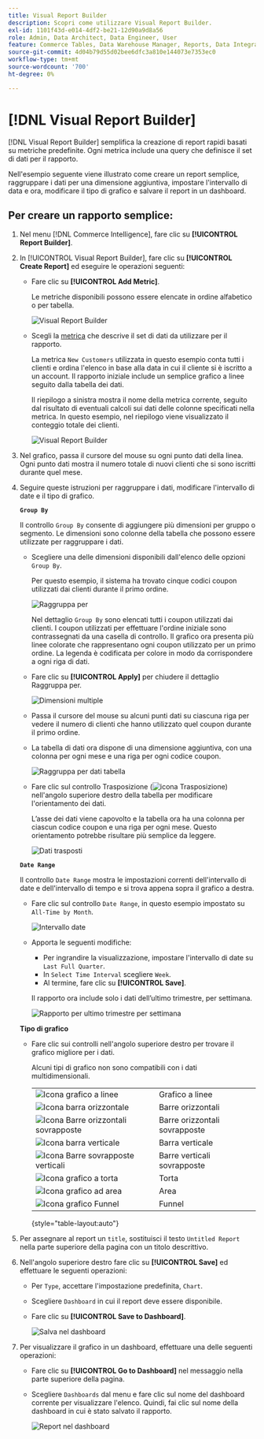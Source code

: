 ```yaml
---
title: Visual Report Builder
description: Scopri come utilizzare Visual Report Builder.
exl-id: 1101f43d-e014-4df2-be21-12d90a9d8a56
role: Admin, Data Architect, Data Engineer, User
feature: Commerce Tables, Data Warehouse Manager, Reports, Data Integration
source-git-commit: 4d04b79d55d02bee6dfc3a810e144073e7353ec0
workflow-type: tm+mt
source-wordcount: '700'
ht-degree: 0%

---
```


# [!DNL Visual Report Builder]

[!DNL Visual Report Builder] semplifica la creazione di report rapidi basati su metriche predefinite. Ogni metrica include una query che definisce il set di dati per il rapporto.

Nell&#39;esempio seguente viene illustrato come creare un report semplice, raggruppare i dati per una dimensione aggiuntiva, impostare l&#39;intervallo di data e ora, modificare il tipo di grafico e salvare il report in un dashboard.

## Per creare un rapporto semplice:

1. Nel menu [!DNL Commerce Intelligence], fare clic su **[!UICONTROL Report Builder]**.

1. In [!UICONTROL Visual Report Builder], fare clic su **[!UICONTROL Create Report]** ed eseguire le operazioni seguenti:

   * Fare clic su **[!UICONTROL Add Metric]**.

     Le metriche disponibili possono essere elencate in ordine alfabetico o per tabella.

     ![Visual Report Builder](../../assets/magento-bi-visual-report-builder-add-metric.png)

   * Scegli la [metrica](../../data-user/reports/ess-manage-data-metrics.md) che descrive il set di dati da utilizzare per il rapporto.

     La metrica `New Customers` utilizzata in questo esempio conta tutti i clienti e ordina l&#39;elenco in base alla data in cui il cliente si è iscritto a un account. Il rapporto iniziale include un semplice grafico a linee seguito dalla tabella dei dati.

     Il riepilogo a sinistra mostra il nome della metrica corrente, seguito dal risultato di eventuali calcoli sui dati delle colonne specificati nella metrica. In questo esempio, nel riepilogo viene visualizzato il conteggio totale dei clienti.

     ![Visual Report Builder](../../assets/magento-bi-report-builder-untitled.png)

1. Nel grafico, passa il cursore del mouse su ogni punto dati della linea. Ogni punto dati mostra il numero totale di nuovi clienti che si sono iscritti durante quel mese.

1. Seguire queste istruzioni per raggruppare i dati, modificare l&#39;intervallo di date e il tipo di grafico.

   **`Group By`**

   Il controllo `Group By` consente di aggiungere più dimensioni per gruppo o segmento. Le dimensioni sono colonne della tabella che possono essere utilizzate per raggruppare i dati.

   * Scegliere una delle dimensioni disponibili dall&#39;elenco delle opzioni `Group By`.

     Per questo esempio, il sistema ha trovato cinque codici coupon utilizzati dai clienti durante il primo ordine.

     ![Raggruppa per](../../assets/magento-bi-report-builder-group-by-dimensions.png)

     Nel dettaglio `Group By` sono elencati tutti i coupon utilizzati dai clienti. I coupon utilizzati per effettuare l&#39;ordine iniziale sono contrassegnati da una casella di controllo. Il grafico ora presenta più linee colorate che rappresentano ogni coupon utilizzato per un primo ordine. La legenda è codificata per colore in modo da corrispondere a ogni riga di dati.

   * Fare clic su **[!UICONTROL Apply]** per chiudere il dettaglio Raggruppa per.

     ![Dimensioni multiple](../../assets/magento-bi-report-builder-group-by-dimension-detail.png)

   * Passa il cursore del mouse su alcuni punti dati su ciascuna riga per vedere il numero di clienti che hanno utilizzato quel coupon durante il primo ordine.

   * La tabella di dati ora dispone di una dimensione aggiuntiva, con una colonna per ogni mese e una riga per ogni codice coupon.

     ![Raggruppa per dati tabella](../../assets/magento-bi-report-builder-group-by-table-data.png)

   * Fare clic sul controllo Trasposizione (![icona Trasposizione](../../assets/magento-bi-btn-transpose.png)) nell&#39;angolo superiore destro della tabella per modificare l&#39;orientamento dei dati.

     L’asse dei dati viene capovolto e la tabella ora ha una colonna per ciascun codice coupon e una riga per ogni mese. Questo orientamento potrebbe risultare più semplice da leggere.

     ![Dati trasposti](../../assets/magento-bi-report-builder-group-by-table-data-transposed.png)

   **`Date Range`**

   Il controllo `Date Range` mostra le impostazioni correnti dell&#39;intervallo di date e dell&#39;intervallo di tempo e si trova appena sopra il grafico a destra.

   * Fare clic sul controllo `Date Range`, in questo esempio impostato su `All-Time by Month`.

     ![Intervallo date](../../assets/magento-bi-report-builder-date-range.png)

   * Apporta le seguenti modifiche:

      * Per ingrandire la visualizzazione, impostare l&#39;intervallo di date su `Last Full Quarter`.
      * In `Select Time Interval` scegliere `Week`.
      * Al termine, fare clic su **[!UICONTROL Save]**.

     Il rapporto ora include solo i dati dell’ultimo trimestre, per settimana.

     ![Rapporto per ultimo trimestre per settimana](../../assets/magento-bi-report-builder-date-range-quarter-by-week-chart.png)

   **Tipo di grafico**

   * Fare clic sui controlli nell&#39;angolo superiore destro per trovare il grafico migliore per i dati.

     Alcuni tipi di grafico non sono compatibili con i dati multidimensionali.

     | | |
     |-----|-----|
     | ![Icona grafico a linee](../../assets/magento-bi-btn-chart-line.png) | Grafico a linee |
     | ![Icona barra orizzontale](../../assets/magento-bi-btn-chart-horz-bar.png) | Barre orizzontali |
     | ![Icona Barre orizzontali sovrapposte](../../assets/magento-bi-btn-chart-horz-stacked-bar.png) | Barre orizzontali sovrapposte |
     | ![Icona barra verticale](../../assets/magento-bi-btn-chart-vert-bar.png) | Barra verticale |
     | ![Icona Barre sovrapposte verticali](../../assets/magento-bi-btn-chart-vert-stacked-bar.png) | Barre verticali sovrapposte |
     | ![Icona grafico a torta](../../assets/magento-bi-btn-chart-pie.png) | Torta |
     | ![Icona grafico ad area](../../assets/magento-bi-btn-chart-area.png) | Area |
     | ![Icona grafico Funnel](../../assets/magento-bi-btn-chart-funnel.png) | Funnel |

     {style="table-layout:auto"}

1. Per assegnare al report un `title`, sostituisci il testo `Untitled Report` nella parte superiore della pagina con un titolo descrittivo.

1. Nell&#39;angolo superiore destro fare clic su **[!UICONTROL Save]** ed effettuare le seguenti operazioni:

   * Per `Type`, accettare l&#39;impostazione predefinita, `Chart`.

   * Scegliere `Dashboard` in cui il report deve essere disponibile.

   * Fare clic su **[!UICONTROL Save to Dashboard]**.

     ![Salva nel dashboard](../../assets/magento-bi-report-builder-save-to-dashboard.png)

1. Per visualizzare il grafico in un dashboard, effettuare una delle seguenti operazioni:

   * Fare clic su **[!UICONTROL Go to Dashboard]** nel messaggio nella parte superiore della pagina.

   * Scegliere `Dashboards` dal menu e fare clic sul nome del dashboard corrente per visualizzare l&#39;elenco. Quindi, fai clic sul nome della dashboard in cui è stato salvato il rapporto.

     ![Report nel dashboard](../../assets/magento-bi-report-builder-my-dashboard.png)
